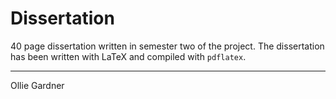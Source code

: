 # Dissertation

40 page dissertation written in semester two of the project. The dissertation has been written with LaTeX and compiled with `pdflatex`.

---

Ollie Gardner

